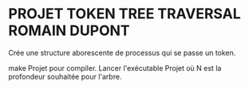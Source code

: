 # PROJET TOKEN TREE TRAVERSAL ROMAIN DUPONT

Crée une structure aborescente de processus qui se passe un token.

make Projet pour compiler. Lancer l'exécutable Projet <N> 
où N est la profondeur souhaitée pour l'arbre.


